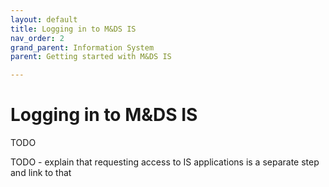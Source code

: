 ```yaml
---
layout: default
title: Logging in to M&DS IS
nav_order: 2
grand_parent: Information System
parent: Getting started with M&DS IS

---
```


# Logging in to M&DS IS

TODO

TODO - explain that requesting access to IS applications is a separate step and link to that